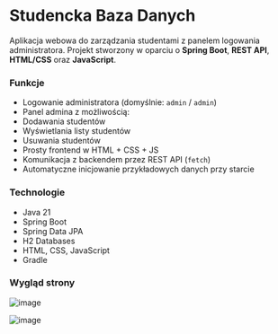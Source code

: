 # Studencka Baza Danych

Aplikacja webowa do zarządzania studentami z panelem logowania administratora. Projekt stworzony w oparciu o **Spring Boot**, **REST API**, **HTML/CSS** oraz **JavaScript**.

### Funkcje

- Logowanie administratora (domyślnie: `admin` / `admin`)
- Panel admina z możliwością:
- Dodawania studentów
- Wyświetlania listy studentów
- Usuwania studentów
- Prosty frontend w HTML + CSS + JS
- Komunikacja z backendem przez REST API (`fetch`)
- Automatyczne inicjowanie przykładowych danych przy starcie

### Technologie

- Java 21
- Spring Boot
- Spring Data JPA
- H2 Databases
- HTML, CSS, JavaScript
- Gradle

### Wygląd strony

![image](https://github.com/user-attachments/assets/18e1b091-f43b-4e82-8ee0-4927eb226b83)

![image](https://github.com/user-attachments/assets/ecedd962-13ee-44bd-b188-a5de7ff685a5)
